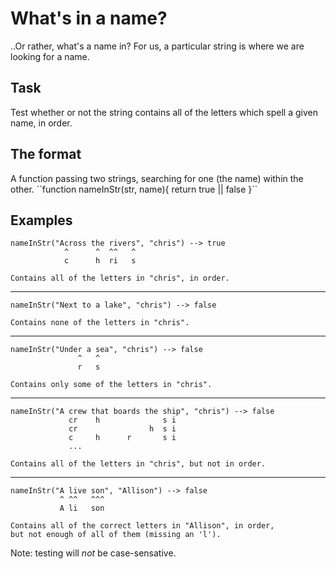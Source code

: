 <h1>What's in a name?</h1>
..Or rather, what's a name in? For us, a particular string is where we are looking for a name.

<h2>Task</h2>

Test whether or not the string contains all of the letters which spell a given name, in order.

<h2>The format</h2>
A function passing two strings, searching for one (the name) within the other.
``function nameInStr(str, name){ return true || false }``

<h2>Examples</h2>

    nameInStr("Across the rivers", "chris") --> true
                ^      ^  ^^   ^
                c      h  ri   s
                
    Contains all of the letters in "chris", in order.
----------------------------------------------------------
    nameInStr("Next to a lake", "chris") --> false
    
    Contains none of the letters in "chris".
--------------------------------------------------------------------
    nameInStr("Under a sea", "chris") --> false
                   ^   ^
                   r   s
                   
    Contains only some of the letters in "chris".
--------------------------------------------------------------------
    nameInStr("A crew that boards the ship", "chris") --> false
                 cr    h              s i
                 cr                h  s i  
                 c     h      r       s i
                 ...
                 
    Contains all of the letters in "chris", but not in order.
--------------------------------------------------------------------
    nameInStr("A live son", "Allison") --> false
               ^ ^^   ^^^
               A li   son
                 
    Contains all of the correct letters in "Allison", in order, 
    but not enough of all of them (missing an 'l').
    

Note: testing will _not_ be case-sensative.